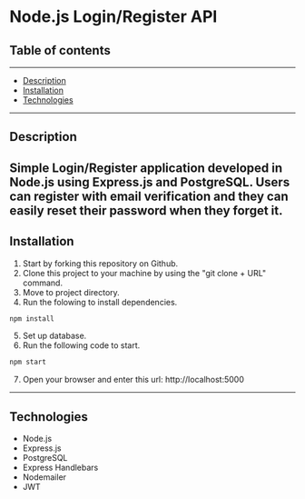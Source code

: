 # **Node.js Login/Register API**
## **Table of contents**
---
- [Description](#Description)
- [Installation](#Installation)
- [Technologies](#Technologies)
---
## **Description**
Simple Login/Register application developed in Node.js using Express.js and PostgreSQL. Users can register with email verification and they can easily reset their password when they forget it.
---
## **Installation**
1. Start by forking this repository on Github.
2. Clone this project to your machine by using the "git clone + URL" command.
3. Move to project directory.
4. Run the folowing to install dependencies.
```javascript
npm install
``` 
5. Set up database.
6. Run the following code to start.
```javascript
npm start
```
7. Open your browser and enter this url: http://localhost:5000
---
## **Technologies**
- Node.js
- Express.js
- PostgreSQL
- Express Handlebars
- Nodemailer
- JWT
